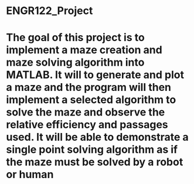 # ENGR122_Project
# The goal of this project is to implement a maze creation and maze solving algorithm into MATLAB. It will to generate and plot a maze and the program will then implement a selected algorithm to solve the maze and observe the relative efficiency and passages used. It will be able to demonstrate a single point solving algorithm as if the maze must be solved by a robot or human
